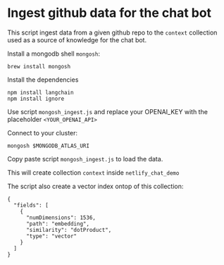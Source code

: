 # Ingest github data for the chat bot

This script ingest data from a given github repo to the `context` collection used as a source of knowledge for the chat bot. 

Install a mongodb shell `mongosh`:
```
brew install mongosh
```

Install the dependencies
```
npm install langchain
npm install ignore
```

Use script `mongosh_ingest.js` and replace your OPENAI_KEY with the placeholder `<YOUR_OPENAI_API>`

Connect to your cluster:
```
mongosh $MONGODB_ATLAS_URI
```

Copy paste  script `mongosh_ingest.js` to load the data.

This will create collection `context` inside `netlify_chat_demo`

The script also create a vector index ontop of this collection:
```
{
  "fields": [
    {
      "numDimensions": 1536,
      "path": "embedding",
      "similarity": "dotProduct",
      "type": "vector"
    }
  ]
}
```
